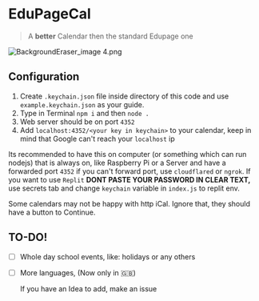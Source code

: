 # EduPageCal

> A **better** Calendar then the standard Edupage one

![BackgroundEraser_image 4.png](https://res.craft.do/user/full/c5a06d16-e546-e9e6-71fb-facd27438315/doc/BF914E37-F3E4-4D99-81A3-69187FDE7028/CE814300-69A2-4285-B9B7-1EBC84CE793D_2/BackgroundEraser_image%204.png)

## Configuration

1. Create `.keychain.json` file inside directory of this code and use `example.keychain.json` as your guide.
2. Type in Terminal `npm i` and then `node .`
3. Web server should be on port `4352`
4. Add `localhost:4352/<your key in keychain>` to your calendar, keep in mind that Google can't reach your `localhost` ip

Its recommended to have this on computer (or something which can run nodejs) that is always on, like Raspberry Pi or a Server and have a forwarded port `4352` if you can't forward port, use `cloudflared` or `ngrok`. If you want to use `Replit` **DONT PASTE YOUR PASSWORD IN CLEAR TEXT,** use secrets tab and change `keychain` variable in `index.js` to replit env.

Some calendars may not be happy with http iCal. Ignore that, they should have a button to Continue.

## TO-DO!

- [ ] Whole day school events, like: holidays or any others
- [ ] More languages, (Now only in 🇬🇧)

   If you have an Idea to add, make an issue

